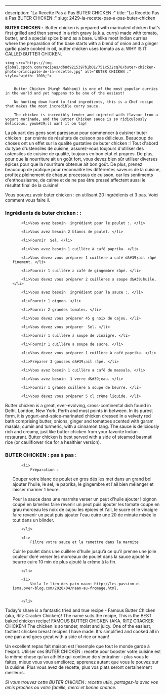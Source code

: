 ---
description: "La Recette Pas à Pas BUTER CHICKEN :"
title: "La Recette Pas à Pas BUTER CHICKEN :"
slug: 2429-la-recette-pas-a-pas-buter-chicken

<p>
	<strong>BUTER CHICKEN :</strong>. 
	Butter chicken is prepared with marinated chicken that&#39;s first grilled and then served in a rich gravy (a.k.a. curry) made with tomato, butter, and a special spice blend as a base. Unlike most Indian curries where the preparation of the base starts with a blend of onion and a ginger garlic paste cooked in oil, butter chicken uses tomato as a. WHY IS IT CALLED BUTTER CHICKEN.
</p>
<p>
	
	<img src="https://img-global.cpcdn.com/recipes/db8d9215397b1b01/751x532cq70/buter-chicken-photo-principale-de-la-recette.jpg" alt="BUTER CHICKEN :" style="width: 100%;">
	
	
		Butter Chicken (Murgh Makhani) is one of the most popular curries in the world and yet happens to be one of the easiest!
	
		No hunting down hard to find ingredients, this is a Chef recipe that makes the most incredible curry sauce.
	
		The chicken is incredibly tender and injected with flavour from a yogurt marinade, and the Butter Chicken sauce is so ridiculously delicious, you&#39;ll want it on tap!
	
</p>

La plupart des gens sont paresseux pour commencer à cuisiner buter chicken : par crainte de résultats de cuisson pas délicieux. Beaucoup de choses ont un effet sur la qualité gustative de buter chicken :! Tout d'abord du type d'ustensiles de cuisine, assurez-vous toujours d'utiliser des ustensiles de cuisine de qualité, toujours en bon état et propres. De plus, pour que la nourriture ait un goût fort, vous devez bien sûr utiliser diverses épices pour que la nourriture obtenue ait bon goût. De plus, prenez beaucoup de pratique pour reconnaître les différentes saveurs de la cuisine, profitez pleinement de chaque processus de cuisson, car les sentiments d'enthousiasme, de calme et de ne pas être pressé affectent aussi le résultat final de la cuisine!

<!--inarticleads1-->

Vous pouvez avoir buter chicken : en utilisant 20 Ingrédients et 3 pas. Voici comment vous faire il.

<h3>Ingrédients de buter chicken : :</h3>

<ol>
	
		<li>Vous avez besoin  ingrédient pour le poulet :. </li>
	
		<li>Vous avez besoin 2 blancs de poulet. </li>
	
		<li>Fournir  Sel. </li>
	
		<li>Vous avez besoin 1 cuillère à café paprika. </li>
	
		<li>Vous devez vous préparer 1 cuillère a café d&#39;ail râpé finement. </li>
	
		<li>Fournir 1 cuillère a café de gingembre râpé. </li>
	
		<li>Vous devez vous préparer 2 cuillères a soupe d&#39;huile. </li>
	
		<li>Vous avez besoin  ingrédient pour la sauce :. </li>
	
		<li>Fournir 1 oignon. </li>
	
		<li>Fournir 2 grandes tomates. </li>
	
		<li>Vous devez vous préparer 45 g noix de cajou. </li>
	
		<li>Vous devez vous préparer  Sel. </li>
	
		<li>Fournir 1 cuillère a soupe de vinaigre. </li>
	
		<li>Fournir 1 cuillère a soupe de sucre. </li>
	
		<li>Vous devez vous préparer 1 cuillère à café paprika. </li>
	
		<li>Préparer 3 gousses d&#39;ail râpé. </li>
	
		<li>Vous avez besoin 1 cuillère a café de massala. </li>
	
		<li>Vous avez besoin  ​​​​​​​1 verre d&#39;eau. </li>
	
		<li>Fournir 1 grande cuillère a soupe de beurre. </li>
	
		<li>Vous devez vous préparer 5 cl crème liquide. </li>
	
</ol>

Butter chicken is a great, ever-evolving, cross-continental dish found in Delhi, London, New York, Perth and most points in between. In its purest form, it is yogurt-and-spice-marinated chicken dressed in a velvety red bath comprising butter, onions, ginger and tomatoes scented with garam masala, cumin and turmeric, with a cinnamon tang. The sauce is deliciously rich and creamy, just like butter chicken from your favorite Indian restaurant. Butter chicken is best served with a side of steamed basmati rice (or cauliflower rice for a healthier version). 

<!--inarticleads2-->

<h3>BUTER CHICKEN : pas à pas :</h3>

<ol>
	
		<li>
			Préparation :
Couper votre blanc de poulet en gros dés les met dans un grand bol ajouter l&#39;huile, le sel, le paprika, le gingembre et l&#39;ail bien mélanger et laisser mariner 1 heure.

Pour la sauce dans une marmite verser un peut d&#39;huile ajouter l&#39;oignon coupé en lamelles faire revenir un peut puis ajouter les tomate coupe en grau morceau les noix de cajou les épices et l&#39;ail, le sucre et le vinaigre faire revenir un peut puis ajouter l&#39;eau cuire une 20 de minute mixée le tout dans un blinder.
			
			
		</li>
	
		<li>
			Filtre votre sauce et la remettre dans la marmite 

Cuir le poulet dans une cuillère d&#39;huile jusqu’à ce qu&#39;il prenne une jolie couleur doré verser les morceaux de poulet dans la sauce ajouté le beurre cuire 10 min de plus ajouté la crème à la fin.
			
			
		</li>
	
		<li>
			Voila le lien des pain naan: http://les-passion-d-isma.over-blog.com/2020/04/naan-au-fromage.html.
			
			
		</li>
	
</ol>

Today&#39;s share is a fantastic tried and true recipe - Famous Butter Chicken (aka, Ritz Cracker Chicken)! The name suits the recipe, This is the BEST baked chicken recipe! FAMOUS BUTTER CHICKEN (AKA, RITZ CRACKER CHICKEN) The chicken is so tender, moist and juicy. One of the easiest, tastiest chicken breast recipes I have made. It&#39;s simplified and cooked all in one pan and goes great with a side of rice or naan! 

<!--inarticleads1-->

<p>
Un excellent repas fait maison est l'exemple que tout le monde garde à l'esprit. Utiliser ces BUTER CHICKEN : recette pour booster votre cuisine est la même chose qu'un athlète qui continue de s'entraîner - plus vous le faites, mieux vous vous améliorez, apprenez autant que vous le pouvez sur la cuisine. Plus vous avez de recette, plus vos plats seront certainement meilleurs.
</p>

<p>
<i>Si vous trouvez cette BUTER CHICKEN : recette utile, partagez-la avec vos amis proches ou votre famille, merci et bonne chance.</i>
</p>
